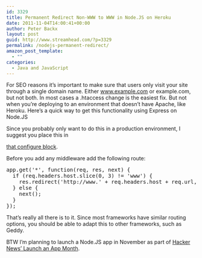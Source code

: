 ```yaml
---
id: 3329
title: Permanent Redirect Non-WWW to WWW in Node.JS on Heroku
date: 2011-11-04T14:00:41+00:00
author: Peter Backx
layout: post
guid: http://www.streamhead.com/?p=3329
permalink: /nodejs-permanent-redirect/
amazon_post_template:
  - ""
categories:
  - Java and JavaScript
---
```

For SEO reasons it&#8217;s important to make sure that users only visit your site through a single domain name. Either www.example.com or example.com, but not both. In most cases a .htaccess change is the easiest fix. But not when you&#8217;re deploying to an environment that doesn&#8217;t have Apache, like Heroku. Here&#8217;s a quick way to get this functionality using Express on Node.JS

<!--more-->Since you probably only want to do this in a production environment, I suggest you place this in 

[that configure block](http://expressjs.com/guide.html#configuration "Express configuration").

Before you add any middleware add the following route:

<pre lang="JavaScript">app.get('*', function(req, res, next) {
  if (req.headers.host.slice(0, 3) != 'www') {
    res.redirect('http://www.' + req.headers.host + req.url, 301);
  } else {
    next();
  }
});</pre>

That&#8217;s really all there is to it. Since most frameworks have similar routing options, you should be able to adapt this to other frameworks, such as Geddy.

BTW I&#8217;m planning to launch a Node.JS app in November as part of [Hacker News&#8217; Launch an App Month](http://news.ycombinator.com/item?id=3180321 "Launch an app month").

<!-- AddThis Advanced Settings generic via filter on the_content -->

<!-- AddThis Share Buttons generic via filter on the_content -->